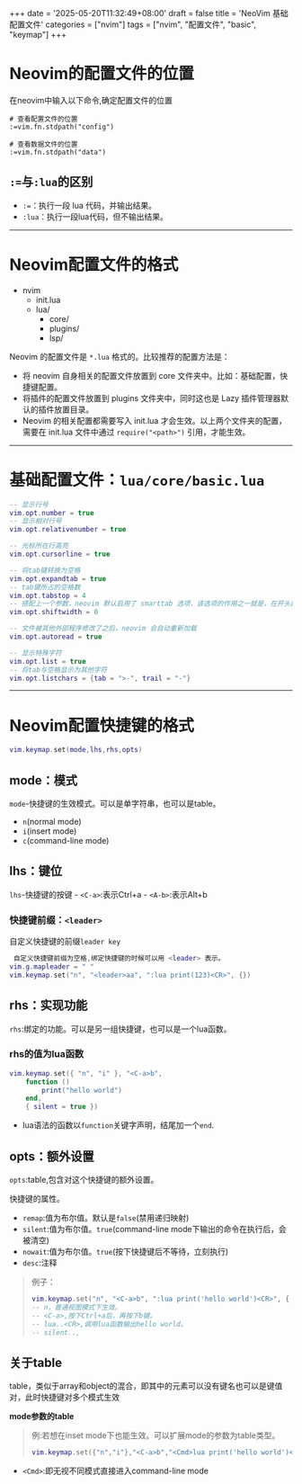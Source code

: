 +++
date = '2025-05-20T11:32:49+08:00'
draft = false
title = 'NeoVim 基础配置文件'
categories = ["nvim"]
tags = ["nvim", "配置文件", "basic", "keymap"]
+++

# Neovim的配置文件的位置
在neovim中输入以下命令,确定配置文件的位置
```base
# 查看配置文件的位置
:=vim.fn.stdpath("config")

# 查看数据文件的位置
:=vim.fn.stdpath("data")
```
## `:=`与`:lua`的区别
- `:=`：执行一段 lua 代码，并输出结果。
- `:lua`：执行一段lua代码，但不输出结果。

---
# Neovim配置文件的格式
- nvim
    - init.lua
    - lua/
        - core/
        - plugins/
        - lsp/

Neovim 的配置文件是 `*.lua` 格式的。比较推荐的配置方法是：
- 将 neovim 自身相关的配置文件放置到 core 文件夹中。比如：基础配置，快捷键配置。
- 将插件的配置文件放置到 plugins 文件夹中，同时这也是 Lazy 插件管理器默认的插件放置目录。
- Neovim 的相关配置都需要写入 init.lua 才会生效。以上两个文件夹的配置，需要在 init.lua 文件中通过 `require("<path>")` 引用，才能生效。

---
# 基础配置文件：`lua/core/basic.lua`
```lua
-- 显示行号
vim.opt.number = true
-- 显示相对行号
vim.opt.relativenumber = true

-- 光标所在行高亮
vim.opt.cursorline = true

-- 将tab键转换为空格
vim.opt.expandtab = true
-- tab键所占的空格数
vim.opt.tabstop = 4
-- 搭配上一个参数，neovim 默认启用了 smarttab 选项，该选项的作用之一就是，在开头敲下 Tab 时，添加 shiftwidth 个空格
vim.opt.shiftwidth = 0

-- 文件被其他外部程序修改了之后，neovim 会自动重新加载
vim.opt.autoread = true

-- 显示特殊字符
vim.opt.list = true
-- 将tab与空格显示为其他字符
vim.opt.listchars = {tab = ">-", trail = "-"}
```

---
# Neovim配置快捷键的格式
```lua
vim.keymap.set(mode,lhs,rhs,opts)
```
## mode：模式
`mode`-快捷键的生效模式。可以是单字符串，也可以是table。
  - `n`(normal mode)
  - `i`(insert mode)
  - `c`(command-line mode)
## lhs：键位
`lhs`-快捷键的按键
    - `<C-a>`:表示Ctrl+a
    - `<A-b>`:表示Alt+b
### 快捷键前缀：`<leader>`
自定义快捷键的前缀`leader key`
```lua
 自定义快捷键前缀为空格,绑定快捷键的时候可以用 <leader> 表示。
vim.g.mapleader = " "
vim.keymap.set("n", "<leader>aa", ":lua print(123)<CR>", {})
```
## rhs：实现功能
`rhs`:绑定的功能。可以是另一组快捷键，也可以是一个lua函数。

### rhs的值为lua函数
```lua
vim.keymap.set({ "n", "i" }, "<C-a>b", 
    function ()
        print("hello world")
    end, 
    { silent = true })
```
- lua语法的函数以`function`关键字声明，结尾加一个`end`.
## opts：额外设置
`opts`:table,包含对这个快捷键的额外设置。

快捷键的属性。
- `remap`:值为布尔值。默认是`false`(禁用递归映射)
- `silent`:值为布尔值。`true`(command-line mode下输出的命令在执行后，会被清空)
- `nowait`:值为布尔值。`true`(按下快捷键后不等待，立刻执行)
- `desc`:注释

>例子：
>```lua
>vim.keymap.set("n", "<C-a>b", ":lua print('hello world')<CR>", { silent = true })
>-- n，普通视图模式下生效。
>-- <C-a>,按下Ctrl+a后，再按下b键。
>-- lua..<CR>,调用lua函数输出hello world。
>-- silent.., 
>```


## 关于table
table，类似于array和object的混合，即其中的元素可以没有键名也可以是键值对，此时快捷键对多个模式生效

**mode参数的table**
>例:若想在inset mode下也能生效。可以扩展mode的参数为table类型。
>```lua
>vim.keymap.set({"n","i"},"<C-a>b","<Cmd>lua print('hello world')<CR>",{slient = true})
>```
- `<Cmd>`:即无视不同模式直接进入command-line mode

